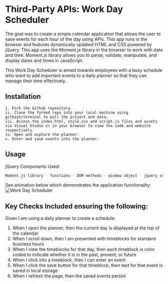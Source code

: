 # Third-Party APIs: Work Day Scheduler

The goal was to create a simple calendar application that allows the user to save events for each hour of the day using  APIs. This app runs in the browser and features dynamically updated HTML and CSS powered by jQuery. This app uses the Moment.js library in the browser to work with date and time. Moment.js library allows you to parse, validate, manipulate, and display dates and times in JavaScript.

This Work Day Scheduler is aimed towards employees with a busy schedule who want to add important events to a daily planner so that they can manage their time effectively.

## Installation
```
i. Fork the Github repository.
ii. Clone the forked repo into your local machine using gitbash/terminal to pull the project and data.
iii. Access the index.html, style.css and script.js files and assets via Visual Studio or in your browser to view the code and website respectively.  
iv. Open and explore the planner.
v. Enter and save events into the planner. 
```

## Usage
jQuery Components Used:
```bash
Moment.js library - functions - DOM methods - window object - jquery selectors - jquery callbacks - append - timers - event delegation - client-side storage 
```

See animation below which demonstrates the application functionality:
![Work Day Scheduler](/assets/Thirt-Party-APIs-homework.gif)

## Key Checks Included ensuring the following:
Given I am using a daily planner to create a schedule:
1. When I open the planner, then the current day is displayed at the top of the calendar
2. When I scroll down, then I am presented with timeblocks for standard business hours
3. When I view the timeblocks for that day, then each timeblock is color coded to indicate whether it is in the past, present, or future
4. When I click into a timeblock, then I can enter an event
5. When I click the save button for that timeblock, then text for that event is saved in local storage
6. When I refresh the page, then the saved events persist